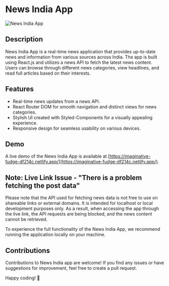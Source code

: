 # News India App

![News India App](https://user-images.githubusercontent.com/85151795/196071749-3f3f9466-bb19-43ee-bdd3-7d3cdae4c083.png)

## Description
News India App is a real-time news application that provides up-to-date news and information from various sources across India. The app is built using React.js and utilizes a news API to fetch the latest news content. Users can browse through different news categories, view headlines, and read full articles based on their interests.

## Features
- Real-time news updates from a news API.
- React Router DOM for smooth navigation and distinct views for news categories.
- Stylish UI created with Styled-Components for a visually appealing experience.
- Responsive design for seamless usability on various devices.

## Demo
A live demo of the News India App is available at [https://imaginative-fudge-df214c.netlify.app/](https://imaginative-fudge-df214c.netlify.app/).

## Note: Live Link Issue - "There is a problem fetching the post data"
Please note that the API used for fetching news data is not free to use on shareable links or external domains. It is intended for localhost or local development purposes only. As a result, when accessing the app through the live link, the API requests are being blocked, and the news content cannot be retrieved.

To experience the full functionality of the News India App, we recommend running the application locally on your machine.

## Contributions
Contributions to News India app are welcome! If you find any issues or have suggestions for improvement, feel free to create a pull request.

Happy coding! 🎉
